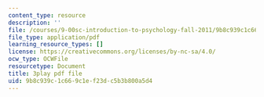 ```yaml
---
content_type: resource
description: ''
file: /courses/9-00sc-introduction-to-psychology-fall-2011/9b8c939c1c669c1ef23dc5b3b800a5d4_t73rjeOj0eY.pdf
file_type: application/pdf
learning_resource_types: []
license: https://creativecommons.org/licenses/by-nc-sa/4.0/
ocw_type: OCWFile
resourcetype: Document
title: 3play pdf file
uid: 9b8c939c-1c66-9c1e-f23d-c5b3b800a5d4
---
```

